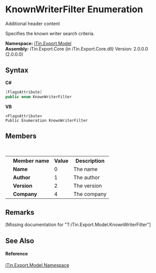 # KnownWriterFilter Enumeration
Additional header content 

Specifies the known writer search criteria.

**Namespace:**&nbsp;<a href="N_iTin_Export_Model">iTin.Export.Model</a><br />**Assembly:**&nbsp;iTin.Export.Core (in iTin.Export.Core.dll) Version: 2.0.0.0 (2.0.0.0)

## Syntax

**C#**<br />
``` C#
[FlagsAttribute]
public enum KnownWriterFilter
```

**VB**<br />
``` VB
<FlagsAttribute>
Public Enumeration KnownWriterFilter
```


## Members
&nbsp;<table><tr><th></th><th>Member name</th><th>Value</th><th>Description</th></tr><tr><td /><td target="F:iTin.Export.Model.KnownWriterFilter.Name">**Name**</td><td>0</td><td>The name</td></tr><tr><td /><td target="F:iTin.Export.Model.KnownWriterFilter.Author">**Author**</td><td>1</td><td>The author</td></tr><tr><td /><td target="F:iTin.Export.Model.KnownWriterFilter.Version">**Version**</td><td>2</td><td>The version</td></tr><tr><td /><td target="F:iTin.Export.Model.KnownWriterFilter.Company">**Company**</td><td>4</td><td>The company</td></tr></table>

## Remarks
\[Missing <remarks> documentation for "T:iTin.Export.Model.KnownWriterFilter"\]

## See Also


#### Reference
<a href="N_iTin_Export_Model">iTin.Export.Model Namespace</a><br />